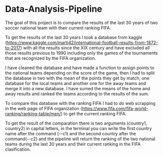 # Data-Analysis-Pipeline
The goal of this project is to compare the results of the last 30 years of two soccer national team with their current ranking FIFA. 

To get the results of the last 30 years I took a database from kaggle (https://www.kaggle.com/martj42/international-football-results-from-1872-to-2017) with all the results since the XIX century and have excluded all those results previous to 1990 including only the games of the tournaments that are recognized by the FIFA organization.

I have cleaned the database and have made a function to assign points to the national teams depending on the score of the game, then I had to split the database in two with the mean of the points they get by match, one database for the local teams and another one for the away teams and merge it into a new database. I have sumed the means of the home and away results and ranked the teams according to the results of the sum.

To compare this database with the ranking FIFA I had to do web scrapping in the web page of FIFA organization (https://www.fifa.com/fifa-world-ranking/ranking-table/men/) to get the current ranking FIFA.

To get the result of the comparation there is two arguments (country1, country2) in capital letters, in the terminal you can write the first country name after the command (--c1) and the second country after the command(--c2) and the pipeline will return the ranking of the two national teams during the last 30 years and their current ranking in the FIFA clasification.
